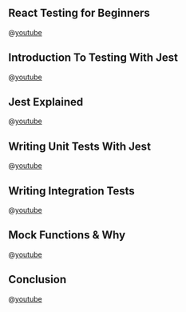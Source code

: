 
## React Testing for Beginners
@[youtube](https://www.youtube.com/watch?v=esVwR4lGwQE&list=PLLnpHn493BHEqP3gD1pCJYhxX6v2gBZzj&index=1)

## Introduction To Testing With Jest
@[youtube](https://www.youtube.com/watch?v=D9DdY2WmM-s&list=PLLnpHn493BHEqP3gD1pCJYhxX6v2gBZzj&index=2)

## Jest Explained
@[youtube](https://www.youtube.com/watch?v=b3VJVwQzw_Q&list=PLLnpHn493BHEqP3gD1pCJYhxX6v2gBZzj&index=3)

## Writing Unit Tests With Jest
@[youtube](https://www.youtube.com/watch?v=QzznzOlkgGw&list=PLLnpHn493BHEqP3gD1pCJYhxX6v2gBZzj&index=4)

## Writing Integration Tests
@[youtube](https://www.youtube.com/watch?v=52-QICDljww&list=PLLnpHn493BHEqP3gD1pCJYhxX6v2gBZzj&index=5)

## Mock Functions & Why
@[youtube](https://www.youtube.com/watch?v=2d-SX8YRyis&list=PLLnpHn493BHEqP3gD1pCJYhxX6v2gBZzj&index=6)

## Conclusion
@[youtube](https://www.youtube.com/watch?v=A7VD3ebzTzk&list=PLLnpHn493BHEqP3gD1pCJYhxX6v2gBZzj&index=7)
